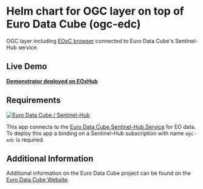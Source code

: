 # Helm chart for OGC layer on top of Euro Data Cube (ogc-edc)

OGC layer including [EOxC browser](https://github.com/eoxc/eoxc) connected to Euro Data Cube's Sentinel-Hub service.

## Live Demo
[**Demonstrator deployed on EOxHub**](https://ogc-0652eab6-e5d0-11e9-a359-2a2ae2dbcce4.edc.hub.eox.at) 

## Requirements
[![Euro Data Cube / Sentinel-Hub](https://img.shields.io/badge/Service%20Requirements-Sentinel--Hub-brightgreen)](/marketplace/services/eurodatacube/sentinel-hub)

This app connects to the [Euro Data Cube Sentinel-Hub Service](https://hub.eox.at/services/eurodatacube/sentinel-hub) for EO data. To deploy this app a binding on a Sentinel-Hub subscription with name `ogc-edc` is required.

## Additional Information
Additional information on the Euro Data Cube project can be found on the [Euro Data Cube Website](https://eurodatacube.com/).
